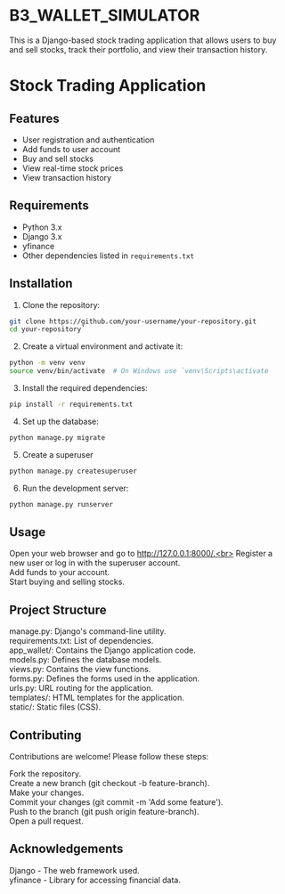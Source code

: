 
# B3_WALLET_SIMULATOR
This is a Django-based stock trading application that allows users to buy and sell stocks, track their portfolio, and view their transaction history.

# Stock Trading Application
## Features

- User registration and authentication
- Add funds to user account
- Buy and sell stocks
- View real-time stock prices
- View transaction history

## Requirements

- Python 3.x
- Django 3.x
- yfinance
- Other dependencies listed in `requirements.txt`

## Installation

1. Clone the repository:

```sh
git clone https://github.com/your-username/your-repository.git
cd your-repository´
```

2. Create a virtual environment and activate it:
```sh
python -m venv venv
source venv/bin/activate  # On Windows use `venv\Scripts\activate
```

3. Install the required dependencies:
```sh
pip install -r requirements.txt
```

4. Set up the database:
```sh
python manage.py migrate
```

5. Create a superuser
```sh
python manage.py createsuperuser
```

6. Run the development server:
```sh
python manage.py runserver
```

## Usage
Open your web browser and go to http://127.0.0.1:8000/.<br>
Register a new user or log in with the superuser account.<br>
Add funds to your account.<br>
Start buying and selling stocks.<br>

## Project Structure
manage.py: Django's command-line utility. <br>
requirements.txt: List of dependencies. <br>
app_wallet/: Contains the Django application code. <br>
models.py: Defines the database models. <br>
views.py: Contains the view functions. <br>
forms.py: Defines the forms used in the application. <br>
urls.py: URL routing for the application. <br>
templates/: HTML templates for the application. <br>
static/: Static files (CSS). <br>

## Contributing
Contributions are welcome! Please follow these steps:

Fork the repository.<br>
Create a new branch (git checkout -b feature-branch).<br>
Make your changes.<br>
Commit your changes (git commit -m 'Add some feature').<br>
Push to the branch (git push origin feature-branch).<br>
Open a pull request.<br>

## Acknowledgements
Django - The web framework used.<br>
yfinance - Library for accessing financial data.<br>
